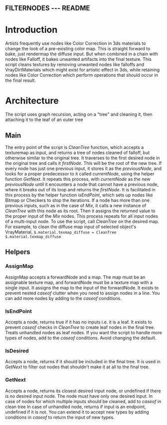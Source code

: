 
FILTERNODES --- README
---
# Introduction
Artists frequently use nodes like Color Correction in 3ds materials to change the look of a pre-existing color map.
This is straight forward to bake, just rendermap the diffuse input.
But when combined in a chain with nodes like Falloff, it bakes unwanted artifacts into the final texture.
This script cleans textures by removing unwanted nodes like falloffs and VrayDirtMaterials which might exist for artistic effect in 3ds, 
while retaining nodes like Color Correction which perform operations that should occur in the final result.

# Architecture
The script uses graph recursion, acting on a "tree" and cleaning it, then attaching it to the leaf of an outer tree
## Main
The entry point of the script is _CleanTree_ function, which accepts a texturemap as input, and returns a tree of nodes cleaned of falloff, but otherwise similar to the original tree.
It traverses to the first desired node in the original tree and calls it _firstNode_. This will be the root of the new tree.
If every node has just one previous input, it stores it as the _previousNode_, and looks for a proper predecessor to it called _currentNode_, using the helper function _GetNext_. It repeats this process, with _currentNode_ as the new _previousNode_ until it encounters a node that cannot have a previous node, where it breaks out of its loop and returns the _firstNode_. It is facilitated in this process by the helper function _isEndPoint_, which sets up nodes like Bitmap or Checkers to stop the iterations.
If a node has more than one previous inputs, such as in the case of _Mix_, it calls a new instance of _CleanTree_ with this node as its root. Then it assigns the returned value to the proper input of the _Mix_ nodes. This process repeats for all input nodes of a multi-input node.
To use the script, call _CleanTree_ on the desired map. For example, to clean the diffuse map input of selected object's VrayMaterial, `$.material.texmap_diffuse = CleanTree $.material.texmap_diffuse`  

## Helpers
### AssignMap
AssignMap accepts a forwardNode and a map. The map must be an assignable texture map, and forwardNode must be a texture map with a single input.
It assigns the map to the input of the forwardNode. It exists to prevent nested _caseof_ clutter when you need to assign nodes in a line.
You can add more nodes by adding to the _caseof_ conditions.
### IsEndPoint
Accepts a node, returns true if it has no inputs i.e. it is a leaf. It exists to prevent _caseof_ checks in _CleanTree_ to create leaf nodes in the final tree. Treats unhandled nodes as leaf nodes.
If you want the script to handle more types of nodes, add to the _caseof_ conditions. Avoid changing the default.
### IsDesired
Accepts a node, returns if it should be included in the final tree. It is used in _GetNext_ to filter out nodes that shouldn't make it at all to the final tree.
### GetNext
Accepts a node, returns its closest desired input node, or undefined if there is no desired input node.
The node must have only one desired input. In case of nodes for which multiple inputs should be cleaned, add to _caseof_ in clean tree
In case of unhandled node, returns if input is an endpoint, undefined if it is not.
You can extend it to accept new types by adding conditions in _caseof_ to return the input of new types.
